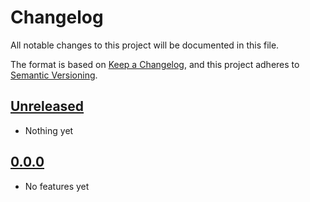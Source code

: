 # Changelog

All notable changes to this project will be documented in this file.

The format is based on [Keep a Changelog](https://keepachangelog.com/en/1.0.0/),
and this project adheres to [Semantic Versioning](https://semver.org/spec/v2.0.0.html).

## [Unreleased]

- Nothing yet

## [0.0.0]

- No features yet

[unreleased]: https://github.com/blakeNaccarato/pastime/compare/0.0.0...HEAD
[0.0.0]: https://github.com/blakeNaccarato/pastime/releases/tag/0.0.0
